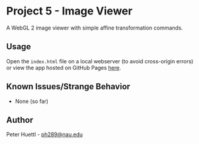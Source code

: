 # Project 5 - Image Viewer

A WebGL 2 image viewer with simple affine transformation commands.

## Usage

Open the `index.html` file on a local webserver (to avoid cross-origin errors) or view the app hosted on GitHub Pages [here](https://petetetete.github.io/cs430-project5/).

## Known Issues/Strange Behavior
* None (so far)

## Author
Peter Huettl - [ph289@nau.edu](mailto:ph289@nau.edu)

